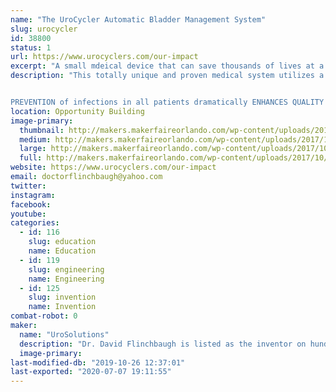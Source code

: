 ```yaml
---
name: "The UroCycler Automatic Bladder Management System"
slug: urocycler
id: 38800
status: 1
url: https://www.urocyclers.com/our-impact
excerpt: "A small mdeical device that can save thousands of lives at a ridiculously low cost."
description: "This totally unique and proven medical system utilizes a precision, passive, low-cost, non-intrusive magnetic valve attached to the outer end of a Foley indwelling catheter, to serve as an external  PROSTHETIC sphincter muscle. In addition to preventing reflux of septic voided urine flowing back into the bladder from the collection bag, this system provides the benefit of sensing bladder filling pressure while allowing the bladder to fill and automatically flush out the body's liquid wastes in a NORMAL CYCLIC manner. The FDA-protocol observed results are amazing, because the REDUCTION IN Catheter-Associated Urinary Tract Infections (CAUTIs) has been proven to be 90.9%!


PREVENTION of infections in all patients dramatically ENHANCES QUALITY OF LIFE and REDUCES suffering, deaths,  and healthcare COSTS. This booth illustrates the principle of operation plus the patient-safety and user-friendly features of this \"Modern Marvel\" (History Channel), patented, life-saving medical system, thus helping to solve a problem which kills an estimated 271 Americans per day, now using a significantly Medicare-Reimbursed extremely effective new product."
location: Opportunity Building
image-primary:
  thumbnail: http://makers.makerfaireorlando.com/wp-content/uploads/2017/10/Clear_Uro_Horiz-150x150.jpg
  medium: http://makers.makerfaireorlando.com/wp-content/uploads/2017/10/Clear_Uro_Horiz-300x225.jpg
  large: http://makers.makerfaireorlando.com/wp-content/uploads/2017/10/Clear_Uro_Horiz.jpg
  full: http://makers.makerfaireorlando.com/wp-content/uploads/2017/10/Clear_Uro_Horiz.jpg
website: https://www.urocyclers.com/our-impact
email: doctorflinchbaugh@yahoo.com
twitter: 
instagram: 
facebook: 
youtube: 
categories:
  - id: 116
    slug: education
    name: Education
  - id: 119
    slug: engineering
    name: Engineering
  - id: 125
    slug: invention
    name: Invention
combat-robot: 0
maker:
  name: "UroSolutions"
  description: "Dr. David Flinchbaugh is listed as the inventor on hundreds of patents.  He has a PHD in physics and a long history of innovative designs.  He has been the president of Inventors Council of Central Florida for over 40 years and has helped hundreds of people move their ideas toward products.  "
  image-primary: 
last-modified-db: "2019-10-26 12:37:01"
last-exported: "2020-07-07 19:11:55"
---
```

